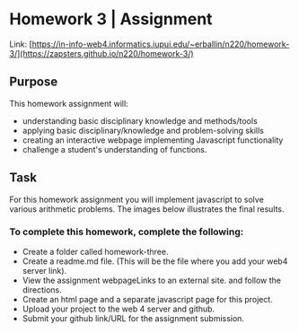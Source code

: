 # Homework 3 | Assignment

Link: [https://in-info-web4.informatics.iupui.edu/~erballin/n220/homework-3/](https://zapsters.github.io/n220/homework-3/)

## Purpose

This homework assignment will:

- understanding basic disciplinary knowledge and methods/tools
- applying basic disciplinary/knowledge and problem-solving skills
- creating an interactive webpage implementing Javascript functionality
- challenge a student's understanding of functions.

## Task

For this homework assignment you will implement javascript to solve various arithmetic problems. The images below illustrates the final results.

### To complete this homework, complete the following:

- Create a folder called homework-three.
- Create a readme.md file. (This will be the file where you add your web4 server link).
- View the assignment webpageLinks to an external site. and follow the directions.
- Create an html page and a separate javascript page for this project.
- Upload your project to the web 4 server and github.
- Submit your github link/URL for the assignment submission.
